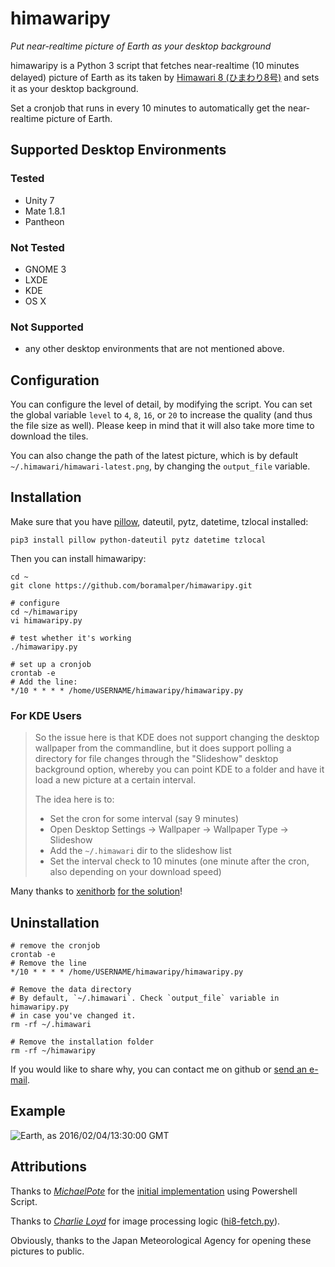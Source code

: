 # himawaripy
*Put near-realtime picture of Earth as your desktop background*

himawaripy is a Python 3 script that fetches near-realtime (10 minutes delayed)
picture of Earth as its taken by
[Himawari 8 (ひまわり8号)](https://en.wikipedia.org/wiki/Himawari_8) and sets it
as your desktop background.

Set a cronjob that runs in every 10 minutes to automatically get the
near-realtime picture of Earth.

## Supported Desktop Environments
### Tested
* Unity 7
* Mate 1.8.1
* Pantheon

### Not Tested
* GNOME 3
* LXDE
* KDE
* OS X

### Not Supported
* any other desktop environments that are not mentioned above.

## Configuration
You can configure the level of detail, by modifying the script. You can set the
global variable `level` to `4`, `8`, `16`, or `20` to increase the quality (and
thus the file size as well). Please keep in mind that it will also take more
time to download the tiles.

You can also change the path of the latest picture, which is by default
`~/.himawari/himawari-latest.png`, by changing the `output_file` variable.

## Installation
Make sure that you have [pillow](https://python-pillow.github.io/), dateutil, pytz, datetime, tzlocal installed:

    pip3 install pillow python-dateutil pytz datetime tzlocal

Then you can install himawaripy:

    cd ~
    git clone https://github.com/boramalper/himawaripy.git

    # configure
    cd ~/himawaripy
    vi himawaripy.py

    # test whether it's working
    ./himawaripy.py

    # set up a cronjob
    crontab -e
    # Add the line:
    */10 * * * * /home/USERNAME/himawaripy/himawaripy.py

### For KDE Users
> So the issue here is that KDE does not support changing the desktop wallpaper
> from the commandline, but it does support polling a directory for file changes
> through the "Slideshow" desktop background option, whereby you can point KDE
> to a folder and have it load a new picture at a certain interval.
>
> The idea here is to:
>
> * Set the cron for some interval (say 9 minutes)
> * Open Desktop Settings -> Wallpaper -> Wallpaper Type -> Slideshow
> * Add the `~/.himawari` dir to the slideshow list
> * Set the interval check to 10 minutes (one minute after the cron, also
>   depending on your download speed)

Many thanks to [xenithorb](https://github.com/xenithorb) [for the solution](https://github.com/xenithorb/himawaripy/commit/01d7c681ae7ce47f639672733d0f734574662833)!

## Uninstallation
    # remove the cronjob
    crontab -e
    # Remove the line
    */10 * * * * /home/USERNAME/himawaripy/himawaripy.py

    # Remove the data directory
    # By default, `~/.himawari`. Check `output_file` variable in himawaripy.py
    # in case you've changed it.
    rm -rf ~/.himawari

    # Remove the installation folder
    rm -rf ~/himawaripy

If you would like to share why, you can contact me on github or
[send an e-mail](mailto:bora@boramalper.org).

## Example
![Earth, as 2016/02/04/13:30:00 GMT](http://i.imgur.com/4XA6WaM.jpg)

## Attributions
Thanks to *[MichaelPote](https://github.com/MichaelPote)* for the [initial
implementation](https://gist.github.com/MichaelPote/92fa6e65eacf26219022) using
Powershell Script.

Thanks to *[Charlie Loyd](https://github.com/celoyd)* for image processing logic
([hi8-fetch.py](https://gist.github.com/celoyd/39c53f824daef7d363db)).

Obviously, thanks to the Japan Meteorological Agency for opening these pictures
to public.
